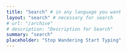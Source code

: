 ```yaml
---
title: "Search" # in any language you want
layout: "search" # necessary for search
# url: "/archive"
# description: "Description for Search"
summary: "search"
placeholder: "Stop Wandering Start Typing"
---
```

